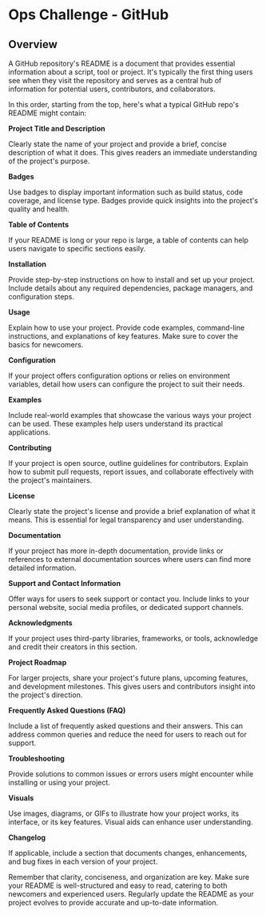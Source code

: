 # Ops Challenge - GitHub

## Overview

A GitHub repository's README is a document that provides essential information about a script, tool or project. It's typically the first thing users see when they visit the repository and serves as a central hub of information for potential users, contributors, and collaborators. 

In this order, starting from the top, here's what a typical GitHub repo's README might contain:

**Project Title and Description**

Clearly state the name of your project and provide a brief, concise description of what it does. This gives readers an immediate understanding of the project's purpose.

**Badges**

Use badges to display important information such as build status, code coverage, and license type. Badges provide quick insights into the project's quality and health.

**Table of Contents**

If your README is long or your repo is large, a table of contents can help users navigate to specific sections easily.

**Installation**

Provide step-by-step instructions on how to install and set up your project. Include details about any required dependencies, package managers, and configuration steps.

**Usage**

Explain how to use your project. Provide code examples, command-line instructions, and explanations of key features. Make sure to cover the basics for newcomers.

**Configuration**

If your project offers configuration options or relies on environment variables, detail how users can configure the project to suit their needs.

**Examples**

Include real-world examples that showcase the various ways your project can be used. These examples help users understand its practical applications.

**Contributing**

If your project is open source, outline guidelines for contributors. Explain how to submit pull requests, report issues, and collaborate effectively with the project's maintainers.

**License**

Clearly state the project's license and provide a brief explanation of what it means. This is essential for legal transparency and user understanding.

**Documentation**

If your project has more in-depth documentation, provide links or references to external documentation sources where users can find more detailed information.

**Support and Contact Information**

Offer ways for users to seek support or contact you. Include links to your personal website, social media profiles, or dedicated support channels.

**Acknowledgments**

If your project uses third-party libraries, frameworks, or tools, acknowledge and credit their creators in this section.

**Project Roadmap**

For larger projects, share your project's future plans, upcoming features, and development milestones. This gives users and contributors insight into the project's direction.

**Frequently Asked Questions (FAQ)**

Include a list of frequently asked questions and their answers. This can address common queries and reduce the need for users to reach out for support.

**Troubleshooting**

Provide solutions to common issues or errors users might encounter while installing or using your project.

**Visuals**

Use images, diagrams, or GIFs to illustrate how your project works, its interface, or its key features. Visual aids can enhance user understanding.

**Changelog**

If applicable, include a section that documents changes, enhancements, and bug fixes in each version of your project.

Remember that clarity, conciseness, and organization are key. Make sure your README is well-structured and easy to read, catering to both newcomers and experienced users. Regularly update the README as your project evolves to provide accurate and up-to-date information.